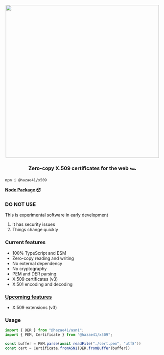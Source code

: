 <div align="center">
<img width="500" src="https://user-images.githubusercontent.com/4405263/207936451-2c8ed697-0319-4c59-b90e-34b7cd447b60.png" />
</div>
<h3 align="center">
Zero-copy X.509 certificates for the web 🏎️
</h3>

```bash
npm i @hazae41/x509
```

[**Node Package 📦**](https://www.npmjs.com/package/@hazae41/x509)

### DO NOT USE

This is experimental software in early development

1. It has security issues
2. Things change quickly

### Current features
- 100% TypeScript and ESM
- Zero-copy reading and writing
- No external dependency
- No cryptography
- PEM and DER parsing
- X.509 certificates (v3)
- X.501 encoding and decoding

### [Upcoming features](https://github.com/sponsors/hazae41)
- X.509 extensions (v3)

### Usage

```typescript
import { DER } from "@hazae41/asn1";
import { PEM, Certificate } from "@hazae41/x509";

const buffer = PEM.parse(await readFile("./cert.pem", "utf8"))
const cert = Certificate.fromASN1(DER.fromBuffer(buffer))
```


